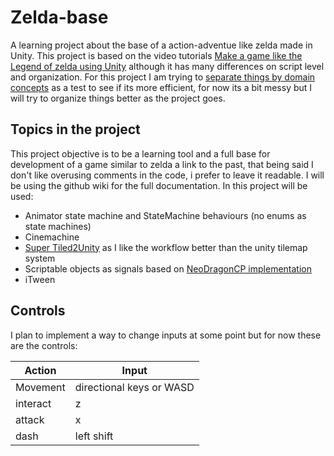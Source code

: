 # Zelda-base

A learning project about the base of a action-adventue like zelda made in Unity. This project is based on the video tutorials [Make a game like the Legend of zelda using Unity](https://www.youtube.com/playlist?list=PL4vbr3u7UKWp0iM1WIfRjCDTI03u43Zfu) although it has many differences on script level and organization. For this project I am trying to [separate things by domain concepts](https://medium.com/@larribas/5-ways-to-make-your-codebase-withstand-the-test-of-time-9f9192ff1763) as a test to see if its more efficient, for now its a bit messy but I will try to organize things better as the project goes.

## Topics in the project
This project objective is to be a learning tool and a full base for development of a game similar to zelda a link to the past, that being said I don't like overusing comments in the code, i prefer to leave it  readable. I will be using the github wiki for the full documentation. In this project will be used:

- Animator state machine and StateMachine behaviours (no enums as state machines)
- Cinemachine
- [Super Tiled2Unity](https://github.com/Seanba/SuperTiled2Unity) as I like the workflow better than the unity tilemap system
- Scriptable objects as signals based on [NeoDragonCP implementation](https://github.com/NeoDragonCP/Unity-ScriptableObjects-Game-Events-)
- iTween

## Controls
I plan to implement a way to change inputs at some point but for now these are the controls:

| Action   | Input                    |
|----------|--------------------------|
| Movement | directional keys or WASD |
| interact | z                        |
| attack   | x                        |
| dash     | left shift               |